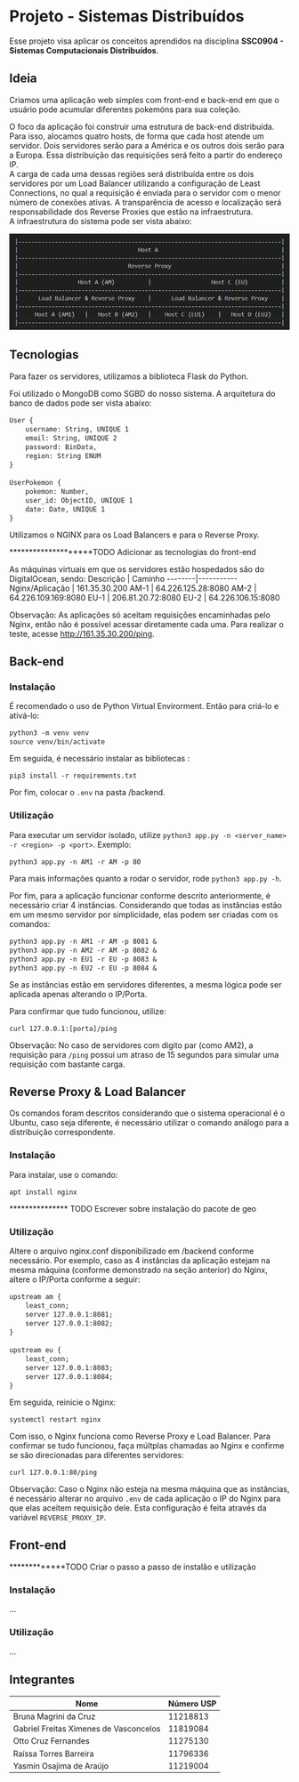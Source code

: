 # Projeto - Sistemas Distribuídos

Esse projeto visa aplicar os conceitos aprendidos na disciplina **SSC0904 - Sistemas Computacionais Distribuídos**.

## Ideia

Criamos uma aplicação web simples com front-end e back-end em que o usuário pode acumular diferentes pokemóns para sua coleção.

O foco da aplicação foi construir uma estrutura de back-end distribuída. Para isso, alocamos quatro hosts, de forma que cada host atende um servidor. Dois servidores serão para a América e os outros dois serão para a Europa. Essa distribuição das requisições será feito a partir do endereço IP.  
A carga de cada uma dessas regiões será distribuída entre os dois servidores por um Load Balancer utilizando a configuração de Least Connections, no qual a requisição é enviada para o servidor com o menor número de conexões ativas. A transparência de acesso e localização será responsabilidade dos Reverse Proxies que estão na infraestrutura.   
A infraestrutura do sistema pode ser vista abaixo:

![Diagrama da infraestrutura do sistema](images/diagrama_arquitetura.png)

## Tecnologias
Para fazer os servidores, utilizamos a biblioteca Flask do Python.

Foi utilizado o MongoDB como SGBD do nosso sistema. A arquitetura do banco de dados pode ser vista abaixo:

    User {
		username: String, UNIQUE 1
		email: String, UNIQUE 2
		password: BinData,
		region: String ENUM
	}

	UserPokemon {
		pokemon: Number, 
		user_id: ObjectID, UNIQUE 1
		date: Date, UNIQUE 1
	}

Utilizamos o NGINX para os Load Balancers e para o Reverse Proxy.

********************TODO Adicionar as tecnologias do front-end

As máquinas virtuais em que os servidores estão hospedados são do DigitalOcean, sendo:
Descrição    | Caminho
--------|-----------
Nginx/Aplicação | 161.35.30.200
AM-1 | 64.226.125.28:8080
AM-2 | 64.226.109.169:8080
EU-1 | 206.81.20.72:8080
EU-2 | 64.226.106.15:8080

Observação: As aplicações só aceitam requisições encaminhadas pelo Nginx, então não é possível acessar diretamente cada uma. Para realizar o teste, acesse http://161.35.30.200/ping. 

## Back-end

### Instalação 

É recomendado o uso de Python Virtual Envirorment. Então para criá-lo e ativá-lo:
```
python3 -m venv venv
source venv/bin/activate
```

Em seguida, é necessário instalar as bibliotecas :
```
pip3 install -r requirements.txt
```

Por fim, colocar o ```.env``` na pasta /backend.

### Utilização
Para executar um servidor isolado, utilize `python3 app.py -n <server_name> -r <region> -p <port>`. 
Exemplo: 
```
python3 app.py -n AM1 -r AM -p 80
```
Para mais informações quanto a rodar o servidor, rode `python3 app.py -h`.

Por fim, para a aplicação funcionar conforme descrito anteriormente, é necessário criar 4 instâncias. Considerando que todas as instâncias estão em um mesmo servidor por simplicidade, elas podem ser criadas com os comandos:
```
python3 app.py -n AM1 -r AM -p 8081 &
python3 app.py -n AM2 -r AM -p 8082 &
python3 app.py -n EU1 -r EU -p 8083 & 
python3 app.py -n EU2 -r EU -p 8084 &
```
Se as instâncias estão em servidores diferentes, a mesma lógica pode ser aplicada apenas alterando o IP/Porta.

Para confirmar que tudo funcionou, utilize:
```
curl 127.0.0.1:[porta]/ping
```
Observação: No caso de servidores com digito par (como AM2), a requisição para ```/ping``` possui um atraso de 15 segundos para simular uma requisição com bastante carga.

## Reverse Proxy & Load Balancer

Os comandos foram descritos considerando que o sistema operacional é o Ubuntu, caso seja diferente, é necessário utilizar o comando análogo para a distribuição correspondente.

### Instalação 

Para instalar, use o comando:
```
apt install nginx
```

*************** TODO Escrever sobre instalação do pacote de geo

### Utilização

Altere o arquivo nginx.conf disponibilizado em /backend conforme necessário. Por exemplo, caso as 4 instâncias da aplicação estejam na mesma máquina (conforme demonstrado na seção anterior) do Nginx, altere o IP/Porta conforme a seguir:
```
upstream am {
	least_conn;
	server 127.0.0.1:8081;
	server 127.0.0.1:8082;
}

upstream eu {
	least_conn;
	server 127.0.0.1:8083;
	server 127.0.0.1:8084;
}
```

Em seguida, reinicie o Nginx:
```
systemctl restart nginx
```

Com isso, o Nginx funciona como Reverse Proxy e Load Balancer. Para confirmar se tudo funcionou, faça múltplas chamadas ao Nginx e confirme se são direcionadas para diferentes servidores: 
```
curl 127.0.0.1:80/ping
```

Observação: Caso o Nginx não esteja na mesma máquina que as instâncias, é necessário alterar no arquivo ```.env``` de cada aplicação o IP do Nginx para que elas aceitem requisição dele. Esta configuração é feita através da variável ```REVERSE_PROXY_IP```.

## Front-end

*************TODO Criar o passo a passo de instalão e utilização

### Instalação

...

### Utilização

...

## Integrantes
Nome    | Número USP
--------|-----------
Bruna Magrini da Cruz | 11218813
Gabriel Freitas Ximenes de Vasconcelos | 11819084
Otto Cruz Fernandes | 11275130
Raíssa Torres Barreira | 11796336
Yasmin Osajima de Araújo | 11219004
